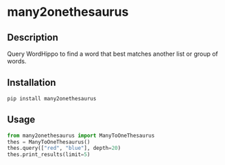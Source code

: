 # many2onethesaurus
## Description
Query WordHippo to find a word that best matches another list or group of words.
## Installation
```
pip install many2onethesaurus
```
## Usage
```py
from many2onethesaurus import ManyToOneThesaurus
thes = ManyToOneThesaurus()
thes.query(["red", "blue"], depth=20)
thes.print_results(limit=5)
```
